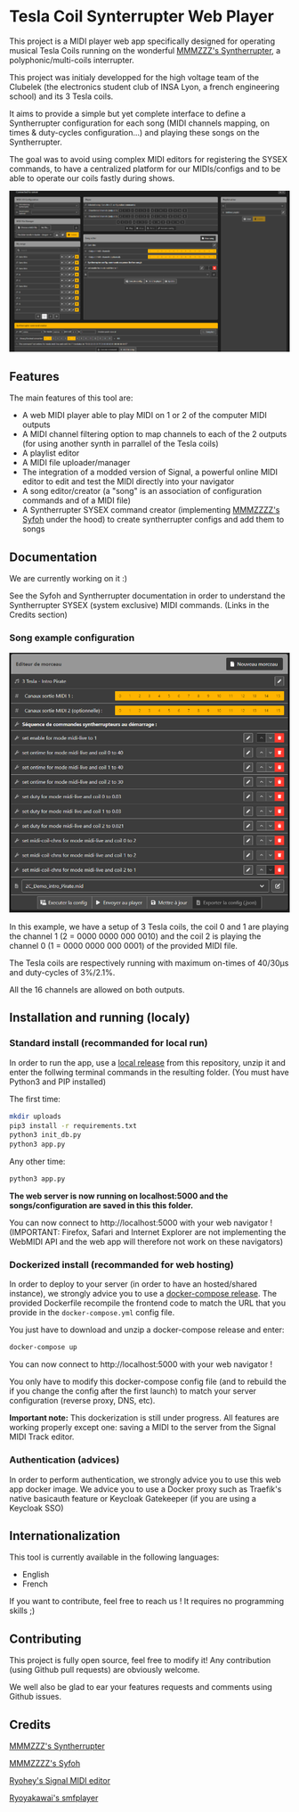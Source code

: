 # Tesla Coil Synterrupter Web Player

This project is a MIDI player web app specifically designed for operating musical Tesla Coils running on the wonderful [MMMZZZ's Syntherrupter](https://github.com/MMMZZZZ/Syntherrupter), a polyphonic/multi-coils interrupter.

This project was initialy developped for the high voltage team of the Clubelek (the electronics student club of INSA Lyon, a french engineering school) and its 3 Tesla coils.

It aims to provide a simple but yet complete interface to define a Syntherrupter configuration for each song (MIDI channels mapping, on times & duty-cycles configuration...) and playing these songs on the Syntherrupter. 

The goal was to avoid using complex MIDI editors for registering the SYSEX commands, to have a centralized platform for our MIDIs/configs and to be able to operate our coils fastly during shows.

![tesla player interface](./illustrations/interface.png "Tesla Player interface")

## Features

The main features of this tool are:
- A web MIDI player able to play MIDI on 1 or 2 of the computer MIDI outputs
- A MIDI channel filtering option to map channels to each of the 2 outputs (for using another synth in parrallel of the Tesla coils)
- A playlist editor
- A MIDI file uploader/manager
- The integration of a modded version of Signal, a powerful online MIDI editor to edit and test the MIDI directly into your navigator
- A song editor/creator (a "song" is an association of configuration commands and of a MIDI file)
- A Syntherrupter SYSEX command creator (implementing [MMMZZZZ's Syfoh](https://github.com/MMMZZZZ/Syfoh) under the hood) to create syntherrupter configs and add them to songs


## Documentation

We are currently working on it :)

See the Syfoh and Syntherrupter documentation in order to understand the Syntherrupter SYSEX (system exclusive) MIDI commands. (Links in the Credits section)

### Song example configuration

![tesla player song config example](./illustrations/example-config.png "Tesla Player song config example")

In this example, we have a setup of 3 Tesla coils, the coil 0 and 1 are playing the channel 1 (2 = 0000 0000 000 0010) and the coil 2 is playing the channel 0 (1 = 0000 0000 000 0001) of the provided MIDI file. 

The Tesla coils are respectively running with maximum on-times of 40/30µs and duty-cycles of 3%/2.1%.

All the 16 channels are allowed on both outputs.


## Installation and running (localy)

### Standard install (recommanded for local run)

In order to run the app, use a [local release](https://github.com/antoinercbs/tesla-synth-web-player/releases) from this repository, unzip it and enter the follwing terminal commands in the resulting folder. (You must have Python3 and PIP installed)

The first time:
```bash
mkdir uploads
pip3 install -r requirements.txt
python3 init_db.py
python3 app.py
```

Any other time:
```bash
python3 app.py
```

**The web server is now running on localhost:5000 and the songs/configuration are saved in this this folder.**

You can now connect to http://localhost:5000 with your web navigator ! (IMPORTANT: Firefox, Safari and Internet Explorer are not implementing the WebMIDI API and the web app will therefore not work on these navigators)

### Dockerized install (recommanded for web hosting)

In order to deploy to your server (in order to have an hosted/shared instance), we strongly advice you to use a [docker-compose release](https://github.com/antoinercbs/tesla-synth-web-player/releases). The provided Dockerfile recompile the frontend code to match the URL that you provide in the `docker-compose.yml` config file.

You just have to download and unzip a docker-compose release and enter:
```bash
docker-compose up
```

You can now connect to http://localhost:5000 with your web navigator ! 

You only have to modify this docker-compose config file (and to rebuild the if you change the config after the first launch) to match your server configuration (reverse proxy, DNS, etc).

**Important note:** This dockerization is still under progress. All features are working properly except one: saving a MIDI to the server from the Signal MIDI Track editor.


### Authentication (advices)

In order to perform authentication, we strongly advice you to use this web app docker image. We advice you to use a Docker proxy such as Traefik's native basicauth feature or Keycloak Gatekeeper (if you are using a Keycloak SSO)


## Internationalization

This tool is currently available in the following languages:
- English
- French

If you want to contribute, feel free to reach us ! It requires no programming skills ;)

## Contributing

This project is fully open source, feel free to modify it! Any contribution (using Github pull requests) are obviously welcome.

We well also be glad to ear your features requests and comments using Github issues.

## Credits

[MMMZZZ's Syntherrupter](https://github.com/MMMZZZZ/Syntherrupter)

[MMMZZZZ's Syfoh](https://github.com/MMMZZZZ/Syfoh)

[Ryohey's Signal MIDI editor](https://github.com/ryohey/signal)

[Ryoyakawai's smfplayer](https://github.com/ryoyakawai/smfplayer)
